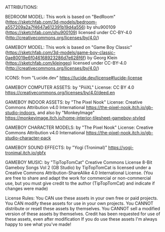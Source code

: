 ATTRIBUTIONS: 

BEDROOM MODEL: This work is based on "BedRoom" (https://sketchfab.com/3d-models/bedroom-a557209a2a7f4647a612391b19d4a556) by shu900109 (https://sketchfab.com/shu900109) licensed under CC-BY-4.0 (http://creativecommons.org/licenses/by/4.0/)

GAMEBOY MODEL: This work is based on "Game Boy Classic" (https://sketchfab.com/3d-models/game-boy-classic-0ae80019e6f046168923286d7e628f6f) by Georg Klein (https://sketchfab.com/kleingeo) licensed under CC-BY-4.0 (http://creativecommons.org/licenses/by/4.0/)

ICONS: from "Lucide.dev" https://lucide.dev/license#lucide-license

GAMEBOY COMPUTER ASSETS: by "PiiiXL" License: CC BY 4.0 https://creativecommons.org/licenses/by/4.0/deed.en  

GAMEBOY INDOOR ASSETS: by "The Pixel Nook" License: Creative Commons Attribution v4.0 International https://the-pixel-nook.itch.io/gb-studio-indoors, and also by "MonkeyImage" https://monkeyimage.itch.io/home-interior-tilesheet-gameboy-styled

GAMEBOY CHARACTER MODELS: by "The Pixel Nook" License: Creative Commons Attribution v4.0 International https://the-pixel-nook.itch.io/gb-studio-character-pack

GAMEBOY SOUND EFFECTS: by "Yogi (Tronimal)" https://yogi-tronimal.itch.io/gbfx

GAMEBOY MUSIC: by "TipTopTomCat" Creative Commons License 8-Bit Gameboy Songs Vol 2 (GB Studio) by TipTopTomCat is licensed under a Creative Commons Attribution-ShareAlike 4.0 International License.
(You are free to share and adapt the work for commercial or non-commercial use, but you must give credit to the author (TipTopTomCat) and indicate if changes were made)

License Rules:
You CAN use these assets in your own free or paid projects.   
You CAN modify these assets for use in your own projects.
You CANNOT distribute or resell these assets by themselves.
You CANNOT sell a modified version of these assets by themselves.
Credit has been requested for use of these assets, even after modification
	If you do use these assets I'm always happy to see what you've made!



